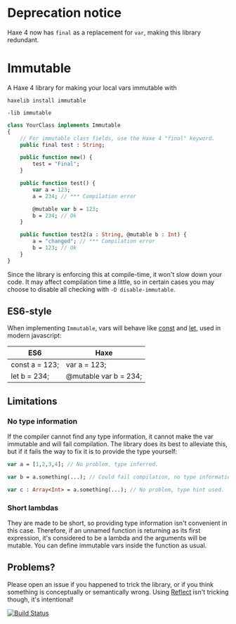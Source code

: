 # Deprecation notice

Haxe 4 now has `final` as a replacement for `var`, making this library redundant.

# Immutable

A Haxe 4 library for making your local vars immutable with

`haxelib install immutable` 

`-lib immutable`

```haxe
class YourClass implements Immutable
{
	// For immutable class fields, use the Haxe 4 "final" keyword.
	public final test : String;

	public function new() {
		test = "Final";
	}

	public function test() {
		var a = 123;
		a = 234; // *** Compilation error

		@mutable var b = 123;
		b = 234; // Ok
	}

	public function test2(a : String, @mutable b : Int) {
		a = "changed"; // *** Compilation error
		b = 123; // Ok
	}
}
```

Since the library is enforcing this at compile-time, it won't slow down your code. It may affect compilation time a little, so in certain cases you may choose to disable all checking with `-D disable-immutable`.

## ES6-style

When implementing `Immutable`, vars will behave like [const](https://developer.mozilla.org/en/docs/Web/JavaScript/Reference/Statements/const) and [let](https://developer.mozilla.org/en-US/docs/Web/JavaScript/Reference/Statements/let), used in modern javascript:
	
ES6            | Haxe
-------------- | ---------------------
const a = 123; | var a = 123;
let b = 234;   | @mutable var b = 234;

## Limitations

### No type information

If the compiler cannot find any type information, it cannot make the var immutable and will fail compilation. The library does its best to alleviate this, but if it fails the way to fix it is to provide the type yourself:

```haxe
var a = [1,2,3,4]; // No problem, type inferred.

var b = a.something(...); // Could fail compilation, no type information found.

var c : Array<Int> = a.something(...); // No problem, type hint used.
```

### Short lambdas

They are made to be short, so providing type information isn't convenient in this case. Therefore, if an unnamed function is returning as its first expression, it's considered to be a lambda and the arguments will be mutable. You can define immutable vars inside the function as usual.

## Problems?

Please open an issue if you happened to trick the library, or if you think something is conceptually or semantically wrong. Using [Reflect](http://api.haxe.org/Reflect.html) isn't tricking though, it's intentional!

[![Build Status](https://travis-ci.org/ciscoheat/immutable-hx.svg?branch=master)](https://travis-ci.org/ciscoheat/immutable-hx)

